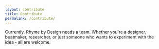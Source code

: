 ```yaml
---
layout: contribute
title: Contribute
permalink: /contribute/
---
```


Currently, Rhyme by Design needs a team. Whether you're a designer, beatmaker, researcher, or just someone who wants to experiment with the idea - all are welcome.